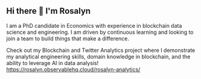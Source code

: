 ## Hi there 👋 I'm Rosalyn

I am a PhD candidate in Economics with experience in blockchain data science and engineering. I am driven by continuous learning and looking to join a team to build things that make a difference. 


Check out my Blockchain and Twitter Analytics project where I demonstrate my analytical engineering skills, domain knowledge in blockchain, and the ability to leverage AI in data analysis! 
<https://rosalyn.observablehq.cloud/rosalyn-analytics/>

<!--
**ghrjeon/ghrjeon** is a ✨ _special_ ✨ repository because its `README.md` (this file) appears on your GitHub profile.

Here are some ideas to get you started:

- 🔭 I’m currently working on ...
- 🌱 I’m currently learning ...
- 👯 I’m looking to collaborate on ...
- 🤔 I’m looking for help with ...
- 💬 Ask me about ...
- 📫 How to reach me: ...
- 😄 Pronouns: ...
- ⚡ Fun fact: ...
-->
